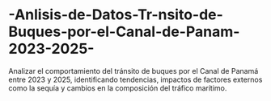 # -Anlisis-de-Datos-Tr-nsito-de-Buques-por-el-Canal-de-Panam-2023-2025-
Analizar el comportamiento del tránsito de buques por el Canal de Panamá entre 2023 y 2025, identificando tendencias, impactos de factores externos como la sequía y cambios en la composición del tráfico marítimo.

